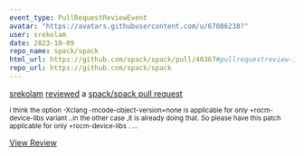 ```yaml
---
event_type: PullRequestReviewEvent
avatar: "https://avatars.githubusercontent.com/u/67086238?"
user: srekolam
date: 2023-10-09
repo_name: spack/spack
html_url: https://github.com/spack/spack/pull/40367#pullrequestreview-1663676466
repo_url: https://github.com/spack/spack
---
```


<a href='https://github.com/srekolam' target='_blank'>srekolam</a> <a href='https://github.com/spack/spack/pull/40367#pullrequestreview-1663676466' target='_blank'>reviewed</a> a <a href='https://github.com/spack/spack/pull/40367' target='_blank'>spack/spack pull request</a>

<small>i think the option  -Xclang -mcode-object-version=none is applicable for only +rocm-device-libs variant ..in the other case ,it is already doing that. So please have this patch applicable for only +rocm-device-libs ....</small>

<a href='https://github.com/spack/spack/pull/40367#pullrequestreview-1663676466' target='_blank'>View Review</a>
